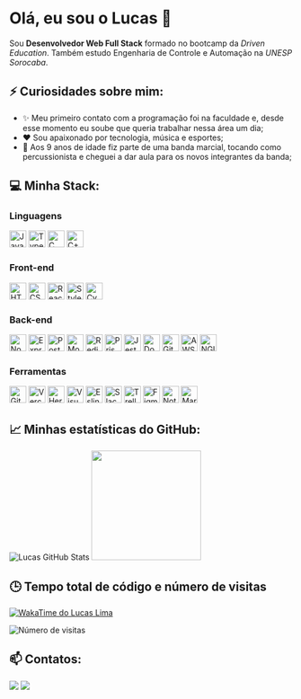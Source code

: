 <h1>Olá, eu sou o Lucas 👋</h1>

Sou **Desenvolvedor Web Full Stack** formado no bootcamp da *Driven Education*. Também estudo Engenharia de Controle e Automação na *UNESP Sorocaba*.

## ⚡ Curiosidades sobre mim:

- ✨ Meu primeiro contato com a programação foi na faculdade e, desde esse momento eu soube que queria trabalhar nessa área um dia;
- ❤️ Sou apaixonado por tecnologia, música e esportes;
- 🥁 Aos 9 anos de idade fiz parte de uma banda marcial, tocando como percussionista e cheguei a dar aula para os novos integrantes da banda;          

## 💻 Minha Stack:

### Linguagens

<div align="left">
  <img src="https://img.shields.io/badge/JavaScript-323330?style=for-the-badge&logo=javascript&logoColor=F7DF1E" height="30px" alt="JavaScript" />
  <img src="https://img.shields.io/badge/TypeScript-007ACC?style=for-the-badge&logo=typescript&logoColor=white" height="30px" alt="TypeScript" />
  <img alt="C" src="https://img.shields.io/badge/C-00599C?style=for-the-badge&logo=c&logoColor=white" height="30px" />
  <img alt="C++" src="https://img.shields.io/badge/C%2B%2B-00599C?style=for-the-badge&logo=c%2B%2B&logoColor=white" height="30px" />
</div>  

### Front-end

<div align="left">
  <img src="https://img.shields.io/badge/HTML5-E34F26?style=for-the-badge&logo=HTML5&logoColor=white" height="30px" alt="HTML5" />
  <img src="https://img.shields.io/badge/css3-1572B6?style=for-the-badge&logo=CSS3&logoColor=white" height="30px" alt="CSS3" />
  <img src="https://img.shields.io/badge/React-20232A?style=for-the-badge&logo=react&logoColor=61DAFB" height="30px" alt="React" />
  <img src="https://img.shields.io/badge/styled--components-DB7093?style=for-the-badge&logo=styled-components&logoColor=white" height="30px" alt="Style-  components" />
  <img alt="Cypress" src="https://img.shields.io/badge/Cypress-17202C?style=for-the-badge&logo=Cypress&logoColor=white" height="30px" />
</div>

### Back-end

<div align="left">  
  <img src="https://img.shields.io/badge/Node.js-43853D?style=for-the-badge&logo=node.js&logoColor=white" height="30px" alt="Node.js" />
  <img src="https://img.shields.io/badge/Express.js-404D59?style=for-the-badge" height="30px" alt="Express.js" />
  <img src="https://img.shields.io/badge/PostgreSQL-316192?style=for-the-badge&logo=postgresql&logoColor=white" height="30px" alt="PostgreSQL" />
  <img alt="MongoDB" src="https://img.shields.io/badge/MongoDB-4EA94B?style=for-the-badge&logo=mongodb&logoColor=white" height="30px" />
  <img alt="Redis" src="https://img.shields.io/badge/redis-DC382C?style=for-the-badge&logo=redis&logoColor=white" height="30px" />
  <img alt="Prisma" src="https://img.shields.io/badge/Prisma-2D3748?style=for-the-badge&logo=prisma&logoColor=white" height="30px" />
  <img alt="Jest" src="https://img.shields.io/badge/Jest-C21325?style=for-the-badge&logo=Jest&logoColor=white" height="30px" />
  <img alt="Docker" src="https://img.shields.io/badge/Docker-2496ED?style=for-the-badge&logo=docker&logoColor=white" height="30px" />
  <img alt="GitHub Actions" src="https://img.shields.io/badge/github%20actions-%232671E5.svg?style=for-the-badge&logo=githubactions&logoColor=white" height="30px" />
  <img alt="AWS" src="https://img.shields.io/badge/Amazon_AWS-232F3E?style=for-the-badge&logo=amazon-aws&logoColor=white" height="30px" />
  <img alt="NGINX" src="https://img.shields.io/badge/Nginx-009639?style=for-the-badge&logo=nginx&logoColor=white" height="30px" />
</div>
  
### Ferramentas

<div align="left"> 
  <img alt="Git" src="https://img.shields.io/badge/Git-E34F26?style=for-the-badge&logo=git&logoColor=white" height="30px" />
  <img alt="Vercel" src="https://img.shields.io/badge/Vercel-000000?style=for-the-badge&logo=vercel&logoColor=white" height="30px" />
  <img alt="Heroku" src="https://img.shields.io/badge/Heroku-430098?style=for-the-badge&logo=heroku&logoColor=white" height="30px" />
  <img alt="Visual Studio Code" src="https://img.shields.io/badge/Visual%20Studio%20Code-0078d7.svg?style=for-the-badge&logo=visual-studio-code&logoColor=white" height="30px" />
  <img alt="Eslint" src="https://img.shields.io/badge/ESLint-4B3263?style=for-the-badge&logo=eslint&logoColor=white" height="30px" />
  <img alt="Slack" src="https://img.shields.io/badge/Slack-4A154B?style=for-the-badge&logo=slack&logoColor=white" height="30px" />
  <img alt="Trello" src="https://img.shields.io/badge/Trello-%23026AA7.svg?style=for-the-badge&logo=Trello&logoColor=white" height="30px" />
  <img alt="Figma" src="https://img.shields.io/badge/Figma-F24E1E?style=for-the-badge&logo=figma&logoColor=white" height="30px" />
  <img alt="Notion" src="https://img.shields.io/badge/Notion-000000?style=for-the-badge&logo=notion&logoColor=white" height="30px" />
  <img alt="Markdown" src="https://img.shields.io/badge/Markdown-000000?style=for-the-badge&logo=markdown&logoColor=white" height="30px" />
</div>

## 📈 Minhas estatísticas do GitHub:

 ![Lucas GitHub Stats](https://github-readme-stats.vercel.app/api?username=lugablima&show_icons=true&theme=tokyonight&include_all_commits=true&count_private=true)
 <img src="https://github-readme-stats.vercel.app/api/top-langs/?username=lugablima&layout=compact&langs_count=7&theme=tokyonight" height="195px" />

## 🕒 Tempo total de código e número de visitas  

[![WakaTime do Lucas Lima](https://wakatime.com/badge/user/ead11d92-f634-4f39-aecc-fb225e3f51a5.svg?style=for-the-badge)](https://wakatime.com/@ead11d92-f634-4f39-aecc-fb225e3f51a5)

![Número de visitas](https://komarev.com/ghpvc/?username=lugablima&color=blue&style=for-the-badge&label=VISITAS)

## 📫 Contatos:

<div>
   <a href="mailto:lugablima@gmail.com" target="_blank" ><img src="https://img.shields.io/badge/-Gmail-%23333?style=for-the-badge&logo=gmail&logoColor=white" /></a>
   <a href="https://www.linkedin.com/in/lucas-gabriel-lima-silva/" target="_blank"><img src="https://img.shields.io/badge/-LinkedIn-%230077B5?style=for-the-badge&logo=linkedin&logoColor=white" /></a>
</div>
<!--
**lugablima/lugablima** is a ✨ _special_ ✨ repository because its `README.md` (this file) appears on your GitHub profile.

Here are some ideas to get you started:

- 🔭 I’m currently working on ...
- 🌱 I’m currently learning ...
- 👯 I’m looking to collaborate on ...
- 🤔 I’m looking for help with ...
- 💬 Ask me about ...
- 📫 How to reach me: ...
- 😄 Pronouns: ...
- ⚡ Fun fact: ...

<img align="left" alt="JavaScript" width="26px" src="https://raw.githubusercontent.com/github/explore/80688e429a7d4ef2fca1e82350fe8e3517d3494d/topics/javascript/javascript.png" />
<img src="https://img.shields.io/badge/C-00599C?style=for-the-badge&logo=c&logoColor=white" alt="C" />
<img src="https://img.shields.io/badge/C%2B%2B-00599C?style=for-the-badge&logo=c%2B%2B&logoColor=white" alt="C++" />
<img align="left"  width="26px" src="https://raw.githubusercontent.com/github/explore/80688e429a7d4ef2fca1e82350fe8e3517d3494d/topics/git/git.png" />
<img align="left" alt="GitHub" width="26px" src="https://raw.githubusercontent.com/github/explore/78df643247d429f6cc873026c0622819ad797942/topics/github/github.png" />
<img align="left" alt="Terminal" width="26px" src="https://raw.githubusercontent.com/github/explore/80688e429a7d4ef2fca1e82350fe8e3517d3494d/topics/terminal/terminal.png" />
<img align="left" alt="Visual Studio Code" width="26px" src="https://raw.githubusercontent.com/github/explore/80688e429a7d4ef2fca1e82350fe8e3517d3494d/topics/visual-studio-code/visual-studio-code.png" />
-->
